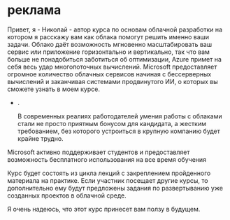 # реклама

Привет, я - Николай - автор курса по основам облачной разработки на котором я расскажу вам как облака помогут решить именно ваши задачи. Облако даёт возможность мгновенно масштабировать ваш сервис или приложение горизонтально и вертикально, так что вам больше не понадобиться заботиться об оптимизации, Azure примет на себя весь удар многопоточных вычислений. Microsoft предоставляет огромное количество облачных сервисов начиная с бессерверных вычислений и заканчивая системами продвинутого ИИ, о которых вы сможете узнать в моем курсе.

- .
    
    В современных реалиях работодателей умения работы с облаками стали не просто приятным бонусом для кандидата, а жестким требованием, без которого устроиться в крупную компанию будет крайне трудно.
    

Microsoft активно поддерживает студентов и предоставляет возможность бесплатного использования на все время обучения

Курс будет состоять из цикла лекций с закреплением пройденного материала на практике. Если участник посещает другие курсы, то дополнительно ему будут предложены задания по развертыванию уже созданных проектов в облачной среде.

Я очень надеюсь, что этот курс принесет вам ползу в будущем.